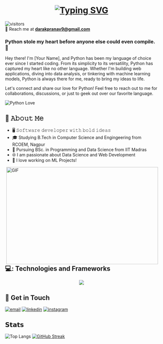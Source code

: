 <h1 align="center">
  <a href="https://git.io/typing-svg">
    <img src="https://readme-typing-svg.demolab.com?font=Segoe+UI&weight=600&size=35&duration=4000&pause=300&color=FFFFFF&center=true&vCenter=true&width=600&lines=Hey+Coder!%F0%9F%92%BB;I+am+Pranav+Darak+%F0%9F%98%8A;I+am+a+Web+Developer+%F0%9F%8D%81;I+am+a+Data+Scientist+%F0%9F%93%88;I+am+a+Software+Developer+%F0%9F%92%80" alt="Typing SVG" />
  </a>
</h1>




![visitors](https://vbr.nathanchung.dev/badge?page_id=pranavdarak&color=00cf00)
<br>
📧 Reach me at **darakpranav9@gmail.com**
### Python stole my heart before anyone else could even compile. 💖

Hey there! I'm [Your Name], and Python has been my language of choice ever since I started coding. From its simplicity to its versatility, Python has captured my heart like no other language. Whether I'm building web applications, diving into data analysis, or tinkering with machine learning models, Python is always there for me, ready to bring my ideas to life.

Let's connect and share our love for Python! Feel free to reach out to me for collaborations, discussions, or just to geek out over our favorite language.

![Python Love](https://media.giphy.com/media/4ilFRqgbzbx4c/giphy.gif)



## :book: 𝙰𝚋𝚘𝚞𝚝 𝙼𝚎
- 🖥 𝚂𝚘𝚏𝚝𝚠𝚊𝚛𝚎 𝚍𝚎𝚟𝚎𝚕𝚘𝚙𝚎𝚛 𝚠𝚒𝚝𝚑 𝚋𝚘𝚕𝚍 𝚒𝚍𝚎𝚊𝚜
- 🎓 Studying B.Tech in Computer Science and Engingeering from RCOEM, Nagpur
- 💼 Pursuing BSc. in Programming and Data Science from IIT Madras
- 🌐 I am passionate about Data Science and Web Development
- 🧠 I love working on ML Projects!

<img align="right" alt="GIF" src="./gif.gif" width="500" height="320" />

## 💻: Technologies and Frameworks
<p align="center">
      <a href="https://skillicons.dev">
    <img src="https://skillicons.dev/icons?i=c,python,java,html,css,js,vue,react,flask,django,sqlite,git,aws&perline=5" />
  </a>
</p>

## :link: Get in Touch
<p align="center">

  <a href="mailto:darakpranav9@gmail.com"><img src="https://img.icons8.com/color/96/000000/gmail.png" alt="email"/></a>
  <a href="https://www.linkedin.com/in/pranavdarak"><img src="https://img.icons8.com/color/96/000000/linkedin.png" alt="linkedin"/></a>
  <a href="https://www.instagram.com/pranav_drock"><img src="https://img.icons8.com/color/96/000000/instagram-new.png" alt="instagram"/></a>
</p>

## 𝗦𝘁𝗮𝘁𝘀

![Top Langs](https://github-readme-stats.vercel.app/api/top-langs/?username=pranavdarak&layout=donut&theme=dark&height=100)
<a href="https://git.io/streak-stats"><img src="https://streak-stats.demolab.com?user=pranavdarak&theme=github-blue&border_radius=10" alt="GitHub Streak" /></a>  

